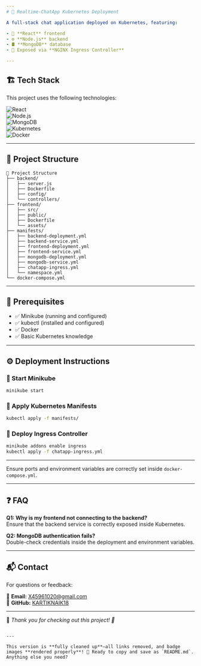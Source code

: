 ```yaml
---
# 🚀 Realtime-ChatApp Kubernetes Deployment  

A full-stack chat application deployed on Kubernetes, featuring:  

- 🎨 **React** frontend  
- ⚙️ **Node.js** backend  
- 🛢️ **MongoDB** database  
- 📡 Exposed via **NGINX Ingress Controller**  

---
```

 
## 🏗️ Tech Stack  

This project uses the following technologies:  

![React](https://img.shields.io/badge/react-61DAFB?style=for-the-badge&logo=react&logoColor=black)  
![Node.js](https://img.shields.io/badge/node.js-339933?style=for-the-badge&logo=nodedotjs&logoColor=white)  
![MongoDB](https://img.shields.io/badge/mongodb-47A248?style=for-the-badge&logo=mongodb&logoColor=white)  
![Kubernetes](https://img.shields.io/badge/kubernetes-326CE5?style=for-the-badge&logo=kubernetes&logoColor=white)  
![Docker](https://img.shields.io/badge/docker-2496ED?style=for-the-badge&logo=docker&logoColor=white)  

---

## 📁 Project Structure  

```plaintext
📁 Project Structure  
├── backend/  
│   ├── server.js  
│   ├── Dockerfile  
│   ├── config/  
│   └── controllers/  
├── frontend/  
│   ├── src/  
│   ├── public/  
│   ├── Dockerfile  
│   └── assets/  
├── manifests/  
│   ├── backend-deployment.yml  
│   ├── backend-service.yml  
│   ├── frontend-deployment.yml  
│   ├── frontend-service.yml  
│   ├── mongodb-deployment.yml  
│   ├── mongodb-service.yml  
│   ├── chatapp-ingress.yml  
│   └── namespace.yml  
└── docker-compose.yml  
```  

---

## 🚀 Prerequisites  

- ✅ Minikube (running and configured)  
- ✅ kubectl (installed and configured)  
- ✅ Docker  
- ✅ Basic Kubernetes knowledge  

---

## ⚙️ Deployment Instructions  

### 🔧 Start Minikube  

```bash
minikube start
```

### 🚀 Apply Kubernetes Manifests  

```bash
kubectl apply -f manifests/
```

### 🔗 Deploy Ingress Controller  

```bash
minikube addons enable ingress
kubectl apply -f chatapp-ingress.yml
```

---


Ensure ports and environment variables are correctly set inside `docker-compose.yml`.

---

## ❓ FAQ  

**Q1: Why is my frontend not connecting to the backend?**  
Ensure that the backend service is correctly exposed inside Kubernetes.  

**Q2: MongoDB authentication fails?**  
Double-check credentials inside the deployment and environment variables.  

---



## 📬 Contact  

For questions or feedback:  

📧 **Email:** [X45961020@gmail.com](mailto:X45961020@gmail.com)  
🐙 **GitHub:** [KARTIKNAIK18](https://github.com/KARTIKNAIK18)  

---

🔹 *Thank you for checking out this project! 🎉*  
```

---

This version is **fully cleaned up**—all links removed, and badge images **rendered properly**! 🚀 Ready to copy and save as `README.md`. Anything else you need?
